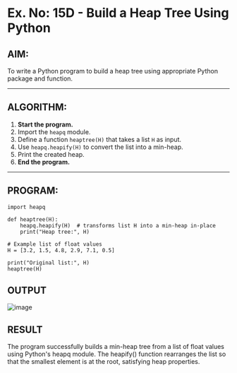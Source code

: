 # Ex. No: 15D - Build a Heap Tree Using Python

## AIM:
To write a Python program to build a heap tree using appropriate Python package and function.

---

## ALGORITHM:

1. **Start the program.**
2. Import the `heapq` module.
3. Define a function `heaptree(H)` that takes a list `H` as input.
4. Use `heapq.heapify(H)` to convert the list into a min-heap.
5. Print the created heap.
6. **End the program.**

---

## PROGRAM:

```
import heapq

def heaptree(H):
    heapq.heapify(H)  # transforms list H into a min-heap in-place
    print("Heap tree:", H)

# Example list of float values
H = [3.2, 1.5, 4.8, 2.9, 7.1, 0.5]

print("Original list:", H)
heaptree(H)

```

## OUTPUT

![image](https://github.com/user-attachments/assets/4203c58d-7dd6-4062-982c-378f62b3e5a6)


## RESULT
The program successfully builds a min-heap tree from a list of float values using Python's heapq module. The heapify() function rearranges the list so that the smallest element is at the root, satisfying heap properties.

